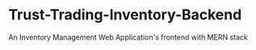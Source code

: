 # Trust-Trading-Inventory-Backend

An Inventory Management Web Application's frontend with MERN stack

